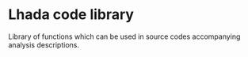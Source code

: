 # Lhada code library

Library of functions which can be used in source codes accompanying analysis descriptions.
